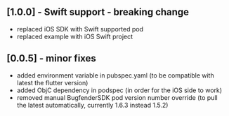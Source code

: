## [1.0.0] - Swift support - breaking change

* replaced iOS SDK with Swift supported pod
* replaced example with iOS Swift project

## [0.0.5] - minor fixes

* added environment variable in pubspec.yaml (to be compatible with latest the flutter version)
* added ObjC dependency in podspec (in order for the iOS side to work)
* removed manual BugfenderSDK pod version number override (to pull the latest automatically, currently 1.6.3 instead 1.5.2)